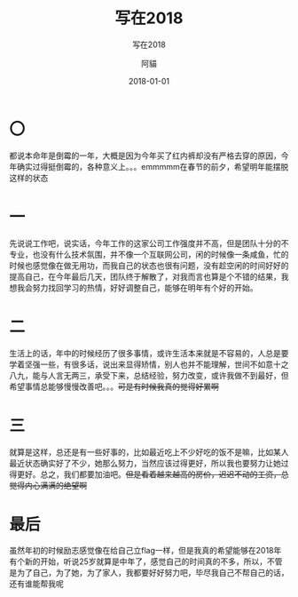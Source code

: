 ﻿---
layout:     post
title:      写在2018
subtitle:   写在2018
date:       2018-01-01
author:     阿貓
header-img: img/post-bg-desk.jpg
catalog:    true
tags:
    - 其他
---

# 〇
都说本命年是倒霉的一年，大概是因为今年买了红内裤却没有严格去穿的原因，今年确实过得挺倒霉的，各种意义上。。。emmmmm在春节的前夕，希望明年能摆脱这样的状态
# 一
先说说工作吧，说实话，今年工作的这家公司工作强度并不高，但是团队十分的不专业，也没有什么技术氛围，并不像一个互联网公司，闲的时候像一条咸鱼，忙的时候也感觉像在做无用功，而我自己的状态也很有问题，没有趁空闲的时间好好的提高自己，在今年最后几天，团队终于解散了，对我而言也算是个不错的结果，我想我会努力找回学习的热情，好好调整自己，能够在明年有个好的开始。
# 二
生活上的话，年中的时候经历了很多事情，或许生活本来就是不容易的，人总是要学着坚强一些，有很多话，说出来显得矫情，别人也并不能理解，世间不如意十之八九，能与人言无两三，承受下来，总结经验，努力改变，或许我做不到最好，但希望事情总能够慢慢改善吧。。。~~可是有时候我真的觉得好累啊~~
# 三
就算是这样，总还是有一些好事的，比如最近吃上不少好吃的饭不是嘛，比如某人最近状态确实好了不少，她那么努力，当然应该过得更好，所以我也要努力让她过得更好。总之，我们都要加油吧。~~但是看着越来越高的房价，迟迟不动的工资，总觉得内心满满的绝望啊~~
# 最后
虽然年初的时候励志感觉像在给自己立flag一样，但是我真的希望能够在2018年有个新的开始，听说25岁就算是中年了，感觉自己的时间真的不多，所以，不管是为了自己，为了她，为了家人，我都要好好努力吧，毕尽我自己不帮自己的话，还有谁能帮我呢